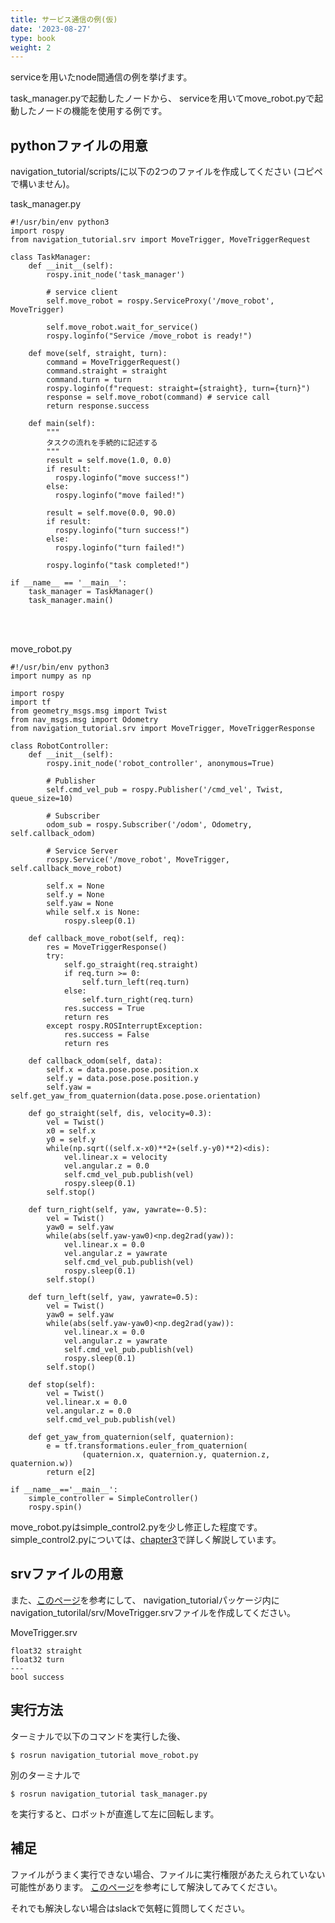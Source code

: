 ```yaml
---
title: サービス通信の例(仮)
date: '2023-08-27'
type: book
weight: 2
---
```

serviceを用いたnode間通信の例を挙げます。

task_manager.pyで起動したノードから、
serviceを用いてmove_robot.pyで起動したノードの機能を使用する例です。


## pythonファイルの用意
navigation_tutorial/scripts/に以下の2つのファイルを作成してください
(コピペで構いません)。

task_manager.py
```
#!/usr/bin/env python3
import rospy
from navigation_tutorial.srv import MoveTrigger, MoveTriggerRequest

class TaskManager:
    def __init__(self):
        rospy.init_node('task_manager')

        # service client
        self.move_robot = rospy.ServiceProxy('/move_robot', MoveTrigger)

        self.move_robot.wait_for_service()
        rospy.loginfo("Service /move_robot is ready!")

    def move(self, straight, turn):
        command = MoveTriggerRequest()
        command.straight = straight
        command.turn = turn
        rospy.loginfo(f"request: straight={straight}, turn={turn}")
        response = self.move_robot(command) # service call
        return response.success

    def main(self):
        """
        タスクの流れを手続的に記述する
        """
        result = self.move(1.0, 0.0)
        if result:
          rospy.loginfo("move success!")
        else:
          rospy.loginfo("move failed!")
        
        result = self.move(0.0, 90.0)
        if result:
          rospy.loginfo("turn success!")
        else:
          rospy.loginfo("turn failed!")

        rospy.loginfo("task completed!")

if __name__ == '__main__':
    task_manager = TaskManager()
    task_manager.main()

```
<br>
<br>

move_robot.py
```
#!/usr/bin/env python3
import numpy as np

import rospy
import tf
from geometry_msgs.msg import Twist
from nav_msgs.msg import Odometry
from navigation_tutorial.srv import MoveTrigger, MoveTriggerResponse

class RobotController:
    def __init__(self):
        rospy.init_node('robot_controller', anonymous=True)
        
        # Publisher
        self.cmd_vel_pub = rospy.Publisher('/cmd_vel', Twist, queue_size=10)

        # Subscriber
        odom_sub = rospy.Subscriber('/odom', Odometry, self.callback_odom)

        # Service Server
        rospy.Service('/move_robot', MoveTrigger, self.callback_move_robot)

        self.x = None
        self.y = None
        self.yaw = None
        while self.x is None:
            rospy.sleep(0.1)

    def callback_move_robot(self, req):
        res = MoveTriggerResponse()
        try:
            self.go_straight(req.straight)
            if req.turn >= 0:
                self.turn_left(req.turn)
            else:
                self.turn_right(req.turn)
            res.success = True
            return res
        except rospy.ROSInterruptException:
            res.success = False
            return res

    def callback_odom(self, data):
        self.x = data.pose.pose.position.x
        self.y = data.pose.pose.position.y
        self.yaw = self.get_yaw_from_quaternion(data.pose.pose.orientation)

    def go_straight(self, dis, velocity=0.3):
        vel = Twist()
        x0 = self.x
        y0 = self.y
        while(np.sqrt((self.x-x0)**2+(self.y-y0)**2)<dis):
            vel.linear.x = velocity
            vel.angular.z = 0.0
            self.cmd_vel_pub.publish(vel)
            rospy.sleep(0.1)
        self.stop()

    def turn_right(self, yaw, yawrate=-0.5):
        vel = Twist()
        yaw0 = self.yaw
        while(abs(self.yaw-yaw0)<np.deg2rad(yaw)):
            vel.linear.x = 0.0
            vel.angular.z = yawrate
            self.cmd_vel_pub.publish(vel)
            rospy.sleep(0.1)
        self.stop()

    def turn_left(self, yaw, yawrate=0.5):
        vel = Twist()
        yaw0 = self.yaw
        while(abs(self.yaw-yaw0)<np.deg2rad(yaw)):
            vel.linear.x = 0.0
            vel.angular.z = yawrate
            self.cmd_vel_pub.publish(vel)
            rospy.sleep(0.1)
        self.stop()

    def stop(self):
        vel = Twist()
        vel.linear.x = 0.0
        vel.angular.z = 0.0
        self.cmd_vel_pub.publish(vel)

    def get_yaw_from_quaternion(self, quaternion):
        e = tf.transformations.euler_from_quaternion(
                (quaternion.x, quaternion.y, quaternion.z, quaternion.w))
        return e[2]

if __name__=='__main__':
    simple_controller = SimpleController()
    rospy.spin()

```
move_robot.pyはsimple_control2.pyを少し修正した程度です。
simple_control2.pyについては、[chapter3](../../chap3/sensing2)で詳しく解説しています。

## srvファイルの用意
また、[このページ](https://note.com/npaka/n/n3e90d24bd38b)を参考にして、
navigation_tutorialパッケージ内に
navigation_tutorilal/srv/MoveTrigger.srvファイルを作成してください。

MoveTrigger.srv
```
float32 straight
float32 turn
---
bool success
```

## 実行方法
ターミナルで以下のコマンドを実行した後、
```
$ rosrun navigation_tutorial move_robot.py
```

別のターミナルで
```
$ rosrun navigation_tutorial task_manager.py
```
を実行すると、ロボットが直進して左に回転します。

## 補足
ファイルがうまく実行できない場合、ファイルに実行権限があたえられていない可能性があります。
[このページ](https://qiita.com/shisama/items/5f4c4fa768642aad9e06)を参考にして解決してみてください。

それでも解決しない場合はslackで気軽に質問してください。
